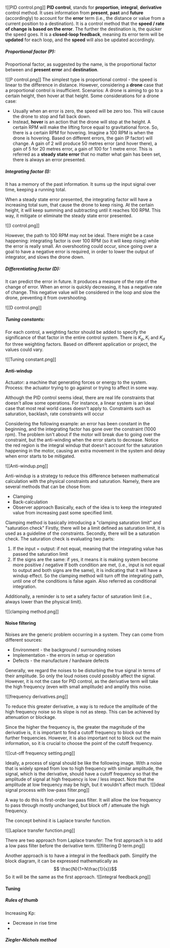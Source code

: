 
![[PID control.png]]
**PID control**, stands for **proportion**, **integral**, **derivative** control method. It uses information from **present**, **past** and **future** (accordingly) to account for the **error** term (i.e., the distance or value from a current position to a destination). 
It is a control method that the **speed / rate of change is based on the error**. The further the destination is, the quicker the speed goes. 
It is a **closed-loop feedback**, meaning its error term will be **updated** for each loop, and the **speed** will also be updated accordingly. 

##### Proportional factor (P):
Proportional factor, as suggested by the name, is the proportional factor between and **present error** and **destination**. 

![[P control.png]]
The simplest type is proportional control - the speed is linear to the difference in distance. However, considering a **drone** case that a proportional control is insufficient. 
Scenarios: A drone is aiming to go to a certain height, then hover at that height. 
Some considerations for a drone case:
- Usually when an error is zero, the speed will be zero too. This will cause the drone to stop and fall back down. 
- Instead, **hover** is an action that the drone will stop at the height. A certain RPM will make the lifting force equal to gravitational force. So, there is a certain RPM for hovering. 
Imagine a 100 RPM is when the drone is hovering. Based on different errors, the gain (P factor) will change. A gain of 2 will produce 50 metres error (and hover there), a gain of 5 for 20 metres error, a gain of 100 for 1 metre error. 
This is referred as a **steady state error** that no matter what gain has been set, there is always an error presented. 

##### Integrating factor (I):
It has a memory of the past information. It sums up the input signal over time, keeping a running total. 

When a steady state error presented, the integrating factor will have a increasing total sum, that cause the drone to keep rising. At the certain height, it will keep summing and subtracting until it reaches 100 RPM. 
This way, it mitigate or eliminate the steady state error presented.  

![[I control.png]]

However, the path to 100 RPM may not be ideal. 
There might be a case happening: integrating factor is over 100 RPM (so it will keep rising) while the error is really small. 
An overshooting could occur, since going over a goal to have a negative error is required, in order to lower the output of integrator, and slows the drone down. 


##### Differentiating factor (D):
It can predict the error in future. It produces a measure of the rate of the change of error. 
When an error is quickly decreasing, it has a negative rate of change. This negative value will be considered in the loop and slow the drone, preventing it from overshooting. 

![[D control.png]]


##### Tuning constants:
For each control, a weighting factor should be added to specify the significance of that factor in the entire control system. 
There is $K_p , K_i$ and $K_d$ for three weighting factors. 
Based on different application or project, the values could vary. 

![[Tuning constant.png]]



#### Anti-windup
Actuator: a machine that generating forces or energy to the system. 
Process: the actuator trying to go against or trying to affect in some way. 

Although the PID control seems ideal, there are real life constraints that doesn't allow some operations. 
For instance, a linear system is an ideal case that most real world cases doesn't apply to. Constraints such as saturation, backlash, rate constraints will occur

Considering the following example: an error has been constant in the beginning, and the integrating factor has gone over the constraint (1000 rpm). The problem isn't about if the motor will break due to going over the constraint, but the anti-winding when the error starts to decrease. 
Notice the red region is the integral windup that doesn't account for the saturation happening in the motor, causing an extra movement in the system and delay when error starts to be mitigated. 

![[Anti-windup.png]]

Anti-windup is a strategy to reduce this difference between mathematical calculation with the physical constraints and saturation. 
Namely, there are several methods that can be chose from:
- Clamping
- Back-calculation
- Observer approach
Basically, each of the idea is to keep the integrated value from increasing past some specified limit. 

Clamping method is basically introducing a "clamping saturation limit" and "saturation check"
Firstly, there will be a limit defined as saturation limit, it is used as a guideline of the constraints. 
Secondly, there will be a saturation check. The saturation check is evaluating two parts: 
1. If the input = output: if not equal, meaning that the integrating value has passed the saturation limit
2. If the signs are the same: if yes, it means it is making system become more positive / negative
If both condition are met, (i.e., input is not equal to output and both signs are the same), it is indicating that it will have a windup effect. So the clamping method will turn off the integrating path, until one of the conditions is false again. 
Also referred as conditional integration. 

Additionally, a reminder is to set a safety factor of saturation limit (i.e., always lower than the physical limit). 

![[clamping method.png]]

#### Noise filtering

Noises are the generic problem occurring in a system. They can come from different sources: 
- Environment - the background / surrounding noises
- Implementation - the errors in setup or operation
- Defects - the manufacture / hardware defects

Generally, we regard the noises to be disturbing the true signal in terms of their amplitude. So only the loud noises could possibly affect the signal. However, it is not the case for PID control, as the derivative term will take the high frequency (even with small amplitude) and amplify this noise. 

![[frequency derivatives.png]]

To reduce this greater derivative, a way is to reduce the amplitude of the high frequency noise so its slope is not as steep. This can be achieved by attenuation or blockage. 

Since the higher the frequency is, the greater the magnitude of the derivative is, it is important to find a cutoff frequency to block out the further frequencies. 
However, it is also important not to block out the main information, so it is crucial to choose the point of the cutoff frequency. 

![[cut-off frequency setting.png]]

Ideally, a process of signal should be like the following image. With a noise that is widely spread from low to high frequency with similar amplitude, the signal, which is the derivative, should have a cutoff frequency so that the amplitude of signal at high frequency is low / less impact. Note that the amplitude at low frequency may be high, but it wouldn't affect much. 
![[ideal signal process with low-pass filter.png]]


A way to do this is first-order low pass filter. It will allow the low frequency to pass through mostly unchanged, but block off / attenuate the high frequency.

The concept behind it is Laplace transfer function. 

![[Laplace transfer function.png]]

There are two approach from Laplace transfer: 
The first approach is to add a low pass filter before the derivative term. 
![[filtering D term.png]]

Another approach is to have a integral in the feedback path. Simplify the block diagram, it can be expressed mathematically as $$ \frac{N}{1+N\frac{1}{s}}$$
So it will be the same as the first approach.
![[integral feedback.png]]



#### Tuning





##### Rules of thumb
Increasing Kp:
- Decrease in rise time
- 


##### Ziegler-Nichols method



